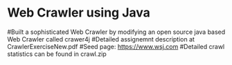 # Web Crawler using Java


#Built a sophisticated Web Crawler by modifying an open source java based Web Crawler called crawer4j
#Detailed assignemnt description at CrawlerExerciseNew.pdf 
#Seed page: https://www.wsj.com
#Detailed crawl statistics can be found in crawl.zip
